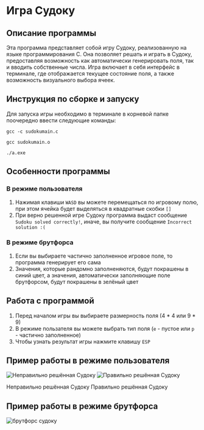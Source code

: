 # Игра Судоку
## Описание программы
Эта программа представляет собой игру Судоку, реализованную на языке программирования C. Она позволяет решать и играть в Судоку, предоставляя возможность как автоматически генерировать поля, так и вводить собственные числа. Игра включает в себя интерфейс в терминале, где отображается текущее состояние поля, а также возможность визуального выбора ячеек.

## Инструкция по сборке и запуску
Для запуска игры необходимо в терминале в корневой папке поочередно ввести следующие команды:
```
gcc -c sudokumain.c
```
```
gcc sudokumain.o
```
```
./a.exe
```
## Особенности программы
### В режиме пользователя
1. Нажимая клавиши ``` WASD ``` вы можете перемещаться по игровому полю, при этом ячейка будет выделяться в квадратные скобки ``` [] ```
2. При верно решенной игре Судоку программа выдаст сообщение ``` Sudoku solved correctly! ```, иначе, вы получите сообщение ``` Incorrect solution :( ```
### В режиме брутфорса
1. Если вы выбираете частично заполненное игровое поле, то программа генерирует его сама
2. Значения, которые рандомно заполненяются, будут покрашены в синий цвет, а значения, автоматически заполняющие поле брутфорсом, будут покрашены в зелёный цвет 
## Работа с программой
1. Перед началом игры вы выбираете размерность поля (4 * 4 или 9 * 9)
2. В режиме пользателя вы можете выбрать тип поля (``` e ``` - пустое или ``` p ``` - частично заполненное)
3. Чтобы узнать результат игры нажмите клавишу ``` ESP ```
## Пример работы в режиме пользователя
![Неправильно решённая Судоку](https://github.com/user-attachments/assets/6bdf4f1e-0831-4ffd-98c4-b61e6cded4a5) ![Правильно решённая Судоку](https://github.com/user-attachments/assets/963f9fc4-8620-40c6-9b49-a91c0803f5b6)

Неправильно решённая Судоку                           Правильно решённая Судоку
## Пример работы в режиме брутфорса
![брутфорс судоку](https://github.com/user-attachments/assets/9ffe8044-fa32-4aa9-ac68-1a67acbc2381)
